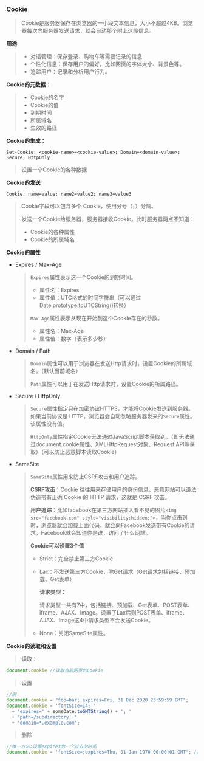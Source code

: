 ### Cookie

> Cookie是服务器保存在浏览器的一小段文本信息，大小不超过4KB。浏览器每次向服务器发送请求，就会自动那个附上这段信息。

**用途**

> - 对话管理：保存登录、购物车等需要记录的信息
> - 个性化信息：保存用户的偏好，比如网页的字体大小、背景色等。
> - 追踪用户：记录和分析用户行为。

**Cookie的元数据：**

> - Cookie的名字
> - Cookie的值
> - 到期时间
> - 所属域名
> - 生效的路径

**Cookie的生成：**

```
Set-Cookie: <cookie-name>=<cookie-value>; Domain=<domain-value>; Secure; HttpOnly
```

> 设置一个Cookie的各种数据

**Cookie的发送**

```
Cookie: name=value; name2=value2; name3=value3
```

> Cookie字段可以包含多个 Cookie，使用分号（`;`）分隔。
>
> 发送一个Cookie给服务器，服务器接收Cookie，此时服务器两点不知道：
>
> - Cookie的各种属性
> - Cookie的所属域名

**Cookie的属性**

- Expires / Max-Age

  > `Expires`属性表示这一个Cookie的到期时间。
  >
  > - 属性名：Expires
  > - 属性值：UTC格式的时间字符串（可以通过Date.prototype.toUTCString()转换）
  >
  > `Max-Age`属性表示从现在开始到这个Cookie存在的秒数。
  >
  > - 属性名：Max-Age
  > - 属性值：数字（表示多少秒）

- Domain / Path

  > `Domain`属性可以用于浏览器在发送Http请求时，设置Cookie的所属域名。（默认当前域名）
  >
  > `Path`属性可以用于在发送Http请求时，设置Cookie的所属路径。

- Secure / HttpOnly

  > `Secure`属性指定只在加密协议HTTPS，才能将Cookie发送到服务器。如果当前协议是 HTTP，浏览器会自动忽略服务器发来的`Secure`属性。该属性没有值。
  >
  > `HttpOnly`属性指定Cookie无法通过JavaScript脚本获取到。（即无法通过document.cookie属性、XMLHttpRequest对象、Request API等获取）（可以防止恶意脚本读取Cookie）

- SameSite

  > `SameSite`属性用来防止CSRF攻击和用户追踪。
  >
  > **CSRF攻击**：Cookie 往往用来存储用户的身份信息，恶意网站可以设法伪造带有正确 Cookie 的 HTTP 请求，这就是 CSRF 攻击。
  >
  > **用户追踪**：比如facebook在第三方网站插入看不见的图片`<img src="facebook.com" style="visibility:hidden;">`，当你点击到时，浏览器就会加载上面代码，就会向Facebook发送带有Cookie的请求，Facebook就会知道你是谁，访问了什么网站。
  >
  > **Cookie可以设置3个值**
  >
  > - Strict：完全禁止第三方Cookie
  >
  > - Lax：不发送第三方Cookie，除Get请求（Get请求包括链接、预加载、Get表单）
  >
  >   **请求类型：**
  >
  >   请求类型一共有7中，包括链接、预加载、Get表单、POST表单、iframe、AJAX、Image。设置了Lax后则POST表单、iframe、AJAX、Image这4中请求类型不会发送Cookie。
  >
  > - None：关闭SameSite属性。

**Cookie的读取和设置**

> 读取：

```js
document.cookie //读取当前网页的Cookie
```

> 设置

```js
//例
document.cookie = "foo=bar; expires=Fri, 31 Dec 2020 23:59:59 GMT";
document.cookie = 'fontSize=14; '
  + 'expires=' + someDate.toGMTString() + '; '
  + 'path=/subdirectory; '
  + 'domain=*.example.com';
```

> 删除

```js
//唯一方法:设置expires为一个过去的时间
document.cookie = 'fontSize=;expires=Thu, 01-Jan-1970 00:00:01 GMT'; //删除名为fontSize的Cookie
```



